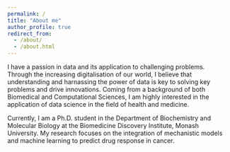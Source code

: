 ```yaml
---
permalink: /
title: "About me"
author_profile: true
redirect_from: 
  - /about/
  - /about.html
---
```


I have a passion in data and its application to challenging problems. Through the increasing digitalisation of our world, I believe that understanding and harnassing the power of data is key to solving key problems and drive innovations. Coming from a background of both Biomedical and Computational Sciences, I am highly interested in the application of data science in the field of health and medicine.

Currently, I am a Ph.D. student in the Department of Biochemistry and Molecular Biology at the Biomedicine Discovery Institute, Monash University. My research focuses on the integration of mechanistic models and machine learning to predict drug response in cancer. 
